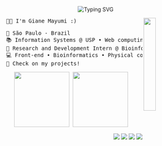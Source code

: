 <!-- Welcome to my profile code :) -->

<!-- Hi there text -->

<div align="center" >

![Typing SVG](https://readme-typing-svg.demolab.com?font=Fira+Code&weight=500&size=33&pause=1000&color=AE81CE&center=true&vCenter=true&repeat=true&random=false&width=435&lines=Hi+there!+%F0%9F%91%8B)

</div>


<!-- Side Image -->

<img src="https://i.imgur.com/B72xOeX.png" width="25%" align="right" />


<!-- Introduction -->

<pre>
  👩‍💻 I'm Giane Mayumi :)

  📍 São Paulo - Brazil
  📚 Information Systems @ USP • Web computing @ IFSP
  💼 Research and Development Intern @ Bioinformatics Institue (A*STAR)
  💻 Front-end • Bioinformatics • Physical computing & IoT • InfoSec 
  🌟 Check on my projects!
</pre>


<!-- Stats -->
<div align="center" >
<pre>
<img height="145px" src="https://github-readme-stats.vercel.app/api/top-langs/?username=Anemaygi&layout=compact&langs_count=8&theme=material-palenight&hide_border=true"/> <img height="145px" src="https://github-readme-stats.vercel.app/api?username=Anemaygi&theme=material-palenight&hide_border=true&include_all_commits=false&count_private=false"/>
</pre>
</div>


<!-- Hyperlinks -->

<div align="right" >
  
[![](https://img.shields.io/badge/LinkedIn-0a66c2)](http://linkedin.com/in/gianemayumi)
[![](https://img.shields.io/badge/Website-696af5)](https://anemaygi.github.io/)
[![](https://img.shields.io/badge/CV-A864C8)](https://drive.google.com/uc?export=download&id=1OmtnlYn_Ar4IhaErO8TEUAH_sjCjSKqO)
[![](https://img.shields.io/badge/Holopin-e75e9b)](https://holopin.me/anemaygi)

</div>
